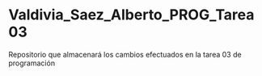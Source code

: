 # Valdivia_Saez_Alberto_PROG_Tarea03
Repositorio que almacenará los cambios efectuados en la tarea 03 de programación

